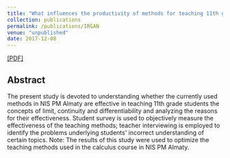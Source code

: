 ```yaml
---
title: "What influences the productivity of methods for teaching 11th grade students advanced mathematical concepts? Case study of NIS PM Almaty"
collection: publications
permalink: /publications/IRGAN
venue: "unpublished"
date: 2017-12-08
---  
```

[[PDF]](https://github.com/geek-ai/Math_teaching.pdf)


## Abstract
The present study is devoted to understanding whether the currently used
methods in NIS PM Almaty are effective in teaching 11th grade students the
concepts of limit, continuity and differentiability and analyzing the reasons for
their effectiveness. Student survey is used to objectively measure the effectiveness
of the teaching methods; teacher interviewing is employed to identify the problems underlying students' incorrect understanding of certain topics. 
Note: The results of this study were used to optimize the teaching methods used in the calculus course in NIS PM Almaty. 
